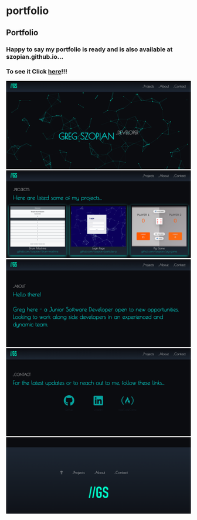 # portfolio
## Portfolio
### Happy to say my portfolio is ready and is also available at szopian.github.io...</br></br>To see it Click <a href="https://szopian.github.io/" target="_blank">here</a>!!!</br>
<img src="images/pgs1.png">
<img src="images/pgs2.png">
<img src="images/pgs3.png">
<img src="images/pgs4.png">
<img src="images/pgs5.png">
